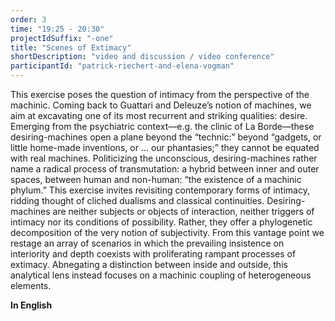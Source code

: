 ```yaml
---
order: 3
time: "19:25 - 20:30"
projectIdSuffix: "-one"
title: "Scenes of Extimacy"
shortDescription: "video and discussion / video conference"
participantId: "patrick-riechert-and-elena-vogman"
---
```


This exercise poses the question of intimacy from the perspective of the machinic. Coming back to Guattari and Deleuze’s notion of machines, we aim at excavating one of its most recurrent and striking qualities: desire. Emerging from the psychiatric context—e.g. the clinic of La Borde—these desiring-machines open a plane beyond the “technic:” beyond “gadgets, or little home-made inventions, or … our phantasies;” they cannot be equated with real machines. Politicizing the unconscious, desiring-machines rather name a radical process of transmutation: a hybrid between inner and outer spaces, between human and non-human: “the existence of a machinic phylum.” This exercise invites revisiting contemporary forms of intimacy, ridding thought of cliched dualisms and classical continuities. Desiring-machines are neither subjects or objects of interaction, neither triggers of intimacy nor its conditions of possibility. Rather, they offer a phylogenetic decomposition of the very notion of subjectivity. From this vantage point we restage an array of scenarios in which the prevailing insistence on interiority and depth coexists with proliferating rampant processes of extimacy. Abnegating a distinction between inside and outside, this analytical lens instead focuses on a machinic coupling of heterogeneous elements.

**In English**
